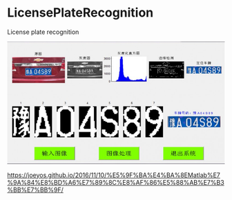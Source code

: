 # LicensePlateRecognition
License plate recognition

![](/images/1.jpg)



https://joeyos.github.io/2016/11/10/%E5%9F%BA%E4%BA%8EMatlab%E7%9A%84%E8%BD%A6%E7%89%8C%E8%AF%86%E5%88%AB%E7%B3%BB%E7%BB%9F/
